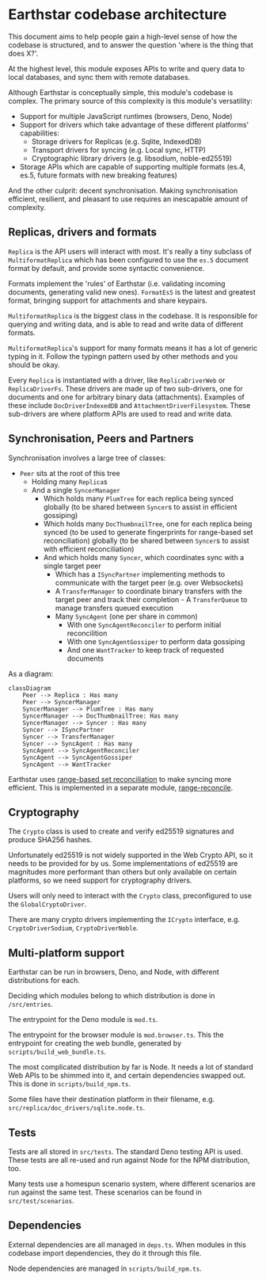 # Earthstar codebase architecture

This document aims to help people gain a high-level sense of how the codebase is
structured, and to answer the question 'where is the thing that does X?'.

At the highest level, this module exposes APIs to write and query data to local
databases, and sync them with remote databases.

Although Earthstar is conceptually simple, this module's codebase is complex.
The primary source of this complexity is this module's versatility:

- Support for multiple JavaScript runtimes (browsers, Deno, Node)
- Support for drivers which take advantage of these different platforms'
  capabilities:
  - Storage drivers for Replicas (e.g. Sqlite, IndexedDB)
  - Transport drivers for syncing (e.g. Local sync, HTTP)
  - Cryptographic library drivers (e.g. libsodium, noble-ed25519)
- Storage APIs which are capable of supporting multiple formats (es.4, es.5,
  future formats with new breaking features)

And the other culprit: decent synchronisation. Making synchronisation efficient,
resilient, and pleasant to use requires an inescapable amount of complexity.

## Replicas, drivers and formats

`Replica` is the API users will interact with most. It's really a tiny subclass
of `MultiformatReplica` which has been configured to use the `es.5` document
format by default, and provide some syntactic convenience.

Formats implement the 'rules' of Earthstar (i.e. validating incoming documents,
generating valid new ones). `FormatEs5` is the latest and greatest format,
bringing support for attachments and share keypairs.

`MultiformatReplica` is the biggest class in the codebase. It is responsible for
querying and writing data, and is able to read and write data of different
formats.

`MultiformatReplica`'s support for many formats means it has a lot of generic
typing in it. Follow the typingn pattern used by other methods and you should be
okay.

Every `Replica` is instantiated with a driver, like `ReplicaDriverWeb` or
`ReplicaDriverFs`. These drivers are made up of two sub-drivers, one for
documents and one for arbitrary binary data (attachments). Examples of these
include `DocDriverIndexedDB` and `AttachmentDriverFilesystem`. These sub-drivers
are where platform APIs are used to read and write data.

## Synchronisation, Peers and Partners

Synchronisation involves a large tree of classes:

- `Peer` sits at the root of this tree
  - Holding many `Replica`s
  - And a single `SyncerManager`
    - Which holds many `PlumTree` for each replica being synced globally (to be
      shared between `Syncer`s to assist in efficient gossiping)
    - Which holds many `DocThumbnailTree`, one for each replica being synced (to
      be used to generate fingerprints for range-based set reconciliation)
      globally (to be shared between `Syncer`s to assist with efficient
      reconciliation)
    - And which holds many `Syncer`, which coordinates sync with a single target
      peer
      - Which has a `ISyncPartner` implementing methods to communicate with the
        target peer (e.g. over Websockets)
      - A `TransferManager` to coordinate binary transfers with the target peer
        and track their completion - A `TransferQueue` to manage transfers
        queued execution
      - Many `SyncAgent` (one per share in common)
        - With one `SyncAgentReconciler` to perform initial reconcilition
        - With one `SyncAgentGossiper` to perform data gossiping
        - And one `WantTracker` to keep track of requested documents

As a diagram:

```mermaid
classDiagram
	Peer --> Replica : Has many
	Peer --> SyncerManager
	SyncerManager --> PlumTree : Has many
	SyncerManager --> DocThumbnailTree: Has many
	SyncerManager --> Syncer : Has many
	Syncer --> ISyncPartner
	Syncer --> TransferManager
	Syncer --> SyncAgent : Has many
	SyncAgent --> SyncAgentReconciler
	SyncAgent --> SyncAgentGossiper
	SyncAgent --> WantTracker
```

Earthstar uses
[range-based set reconciliation](https://github.com/AljoschaMeyer/master_thesis)
to make syncing more efficient. This is implemented in a separate module,
[range-reconcile](https://github.com/earthstar-project/range-reconcile).

## Cryptography

The `Crypto` class is used to create and verify ed25519 signatures and produce
SHA256 hashes.

Unfortunately ed25519 is not widely supported in the Web Crypto API, so it needs
to be provided for by us. Some implementations of ed25519 are magnitudes more
performant than others but only available on certain platforms, so we need
support for cryptography drivers.

Users will only need to interact with the `Crypto` class, preconfigured to use
the `GlobalCryptoDriver`.

There are many crypto drivers implementing the `ICrypto` interface, e.g.
`CryptoDriverSodium`, `CryptoDriverNoble`.

## Multi-platform support

Earthstar can be run in browsers, Deno, and Node, with different distributions
for each.

Deciding which modules belong to which distribution is done in `/src/entries`.

The entrypoint for the Deno module is `mod.ts`.

The entrypoint for the browser module is `mod.browser.ts`. This the entrypoint
for creating the web bundle, generated by `scripts/build_web_bundle.ts`.

The most complicated distribution by far is Node. It needs a lot of standard Web
APIs to be shimmed into it, and certain dependencies swapped out. This is done
in `scripts/build_npm.ts`.

Some files have their destination platform in their filename, e.g.
`src/replica/doc_drivers/sqlite.node.ts`.

## Tests

Tests are all stored in `src/tests`. The standard Deno testing API is used.
These tests are all re-used and run against Node for the NPM distribution, too.

Many tests use a homespun scenario system, where different scenarios are run
against the same test. These scenarios can be found in `src/test/scenarios`.

## Dependencies

External dependencies are all managed in `deps.ts`. When modules in this
codebase import dependencies, they do it through this file.

Node dependencies are managed in `scripts/build_npm.ts`.
